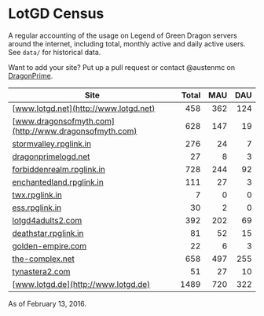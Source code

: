 # LotGD Census
A regular accounting of the usage on Legend of Green Dragon servers around the internet, including total, monthly active and daily active users. See `data/` for historical data.

Want to add your site? Put up a pull request or contact @austenmc on [DragonPrime](http://dragonprime.net).


Site | Total | MAU | DAU
--- | ---:| ---:| ---:
[www.lotgd.net](http://www.lotgd.net)|458|362|124
[www.dragonsofmyth.com](http://www.dragonsofmyth.com)|628|147|19
[stormvalley.rpglink.in](http://stormvalley.rpglink.in)|276|24|7
[dragonprimelogd.net](http://dragonprimelogd.net)|27|8|3
[forbiddenrealm.rpglink.in](http://forbiddenrealm.rpglink.in)|728|244|92
[enchantedland.rpglink.in](http://enchantedland.rpglink.in)|111|27|3
[twx.rpglink.in](http://twx.rpglink.in)|7|0|0
[ess.rpglink.in](http://ess.rpglink.in)|30|2|0
[lotgd4adults2.com](http://lotgd4adults2.com)|392|202|69
[deathstar.rpglink.in](http://deathstar.rpglink.in)|81|52|15
[golden-empire.com](http://golden-empire.com)|22|6|3
[the-complex.net](http://the-complex.net)|658|497|255
[tynastera2.com](http://tynastera2.com)|51|27|10
[www.lotgd.de](http://www.lotgd.de)|1489|720|322

As of February 13, 2016.
